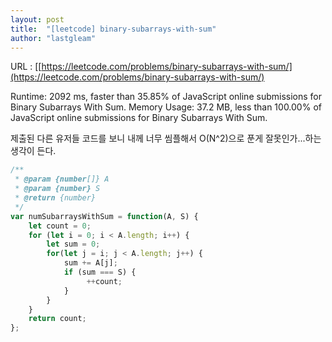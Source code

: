 ```yaml
---
layout: post
title:  "[leetcode] binary-subarrays-with-sum"
author: "lastgleam"
---
```

URL : [[https://leetcode.com/problems/binary-subarrays-with-sum/](https://leetcode.com/problems/binary-subarrays-with-sum/)


Runtime: 2092 ms, faster than 35.85% of JavaScript online submissions for Binary Subarrays With Sum.
Memory Usage: 37.2 MB, less than 100.00% of JavaScript online submissions for Binary Subarrays With Sum.

제출된 다른 유저들 코드를 보니 내께 너무 씸플해서 O(N^2)으로 푼게 잘못인가...하는 생각이 든다.

```javascript
/**
 * @param {number[]} A
 * @param {number} S
 * @return {number}
 */
var numSubarraysWithSum = function(A, S) {
    let count = 0;
    for (let i = 0; i < A.length; i++) {
        let sum = 0;
        for(let j = i; j < A.length; j++) {
            sum += A[j];
            if (sum === S) {
                 ++count;
            }
        }
    }
    return count;
};
```